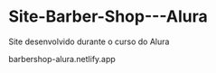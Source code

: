# Site-Barber-Shop---Alura
Site desenvolvido durante o curso do Alura

barbershop-alura.netlify.app
